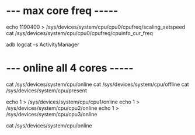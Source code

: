 # --- max core freq -----

echo 1190400 > /sys/devices/system/cpu/cpu0/cpufreq/scaling_setspeed
cat /sys/devices/system/cpu/cpu0/cpufreq/cpuinfo_cur_freq

adb logcat -s ActivityManager

# --- online all 4 cores -----

cat /sys/devices/system/cpu/online
cat /sys/devices/system/cpu/offline
cat /sys/devices/system/cpu/present

echo 1 > /sys/devices/system/cpu/cpu1/online
echo 1 > /sys/devices/system/cpu/cpu2/online
echo 1 > /sys/devices/system/cpu/cpu3/online

cat /sys/devices/system/cpu/online
